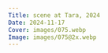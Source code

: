 ```yaml
---
Title: scene at Tara, 2024
Date: 2024-11-17
Cover: images/075.webp
Image: images/075@2x.webp
---
```

